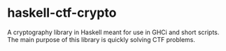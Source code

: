 # haskell-ctf-crypto
A cryptography library in Haskell meant for use in GHCi and short scripts.
The main purpose of this library is quickly solving CTF problems.
